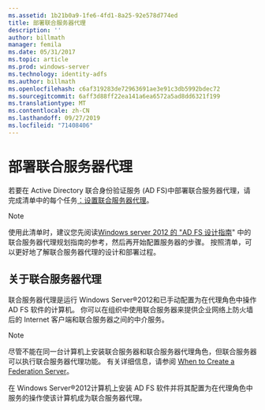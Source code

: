 ```yaml
---
ms.assetid: 1b21b0a9-1fe6-4fd1-8a25-92e578d774ed
title: 部署联合服务器代理
description: ''
author: billmath
manager: femila
ms.date: 05/31/2017
ms.topic: article
ms.prod: windows-server
ms.technology: identity-adfs
ms.author: billmath
ms.openlocfilehash: c6af319283de72963691ae3e91c3db5992bdec72
ms.sourcegitcommit: 6aff3d88ff22ea141a6ea6572a5ad8dd6321f199
ms.translationtype: MT
ms.contentlocale: zh-CN
ms.lasthandoff: 09/27/2019
ms.locfileid: "71408406"
---
```

# <a name="deploying-federation-server-proxies"></a>部署联合服务器代理

若要在 Active Directory 联合身份验证服务 \(AD FS\)中部署联合服务器代理，请完成清单中的每个任务[：设置联合服务器代理](Checklist--Setting-Up-a-Federation-Server-Proxy.md)。  
  
> [!NOTE]  
> 使用此清单时，建议您先阅读[Windows server 2012 的 "AD FS 设计指南](https://technet.microsoft.com/library/dd807036.aspx)" 中的联合服务器代理规划指南的参考，然后再开始配置服务器的步骤。 按照清单，可以更好地了解联合服务器代理的设计和部署过程。  
  
## <a name="about-federation-server-proxies"></a>关于联合服务器代理  
联合服务器代理是运行 Windows Server®2012和已手动配置为在代理角色中操作 AD FS 软件的计算机。 你可以在组织中使用联合服务器来提供企业网络上防火墙后的 Internet 客户端和联合服务器之间的中介服务。  
  
> [!NOTE]  
> 尽管不能在同一台计算机上安装联合服务器和联合服务器代理角色，但联合服务器可以执行联合服务器代理功能。 有关详细信息，请参阅 [When to Create a Federation Server](https://technet.microsoft.com/library/dd807101.aspx)。  
  
在 Windows Server®2012计算机上安装 AD FS 软件并将其配置为在代理角色中服务的操作使该计算机成为联合服务器代理。  
  

